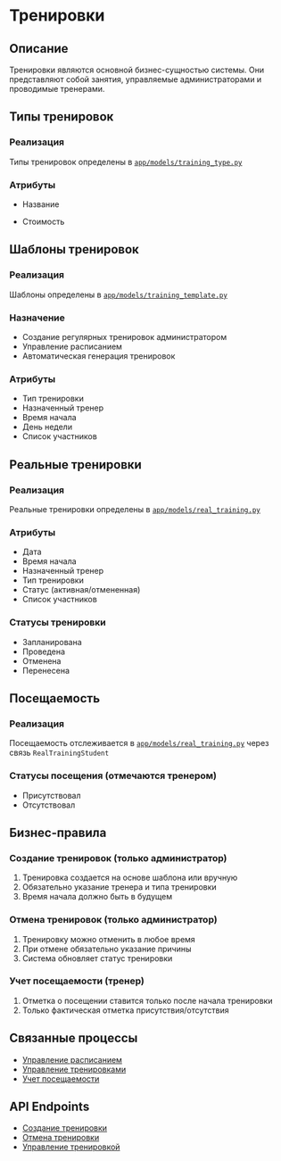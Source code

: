 # Тренировки

## Описание
Тренировки являются основной бизнес-сущностью системы. Они представляют собой занятия, управляемые администраторами и проводимые тренерами.

## Типы тренировок

### Реализация
Типы тренировок определены в [`app/models/training_type.py`](../../app/models/training_type.py)

### Атрибуты
- Название

- Стоимость

## Шаблоны тренировок

### Реализация
Шаблоны определены в [`app/models/training_template.py`](../../app/models/training_template.py)

### Назначение
- Создание регулярных тренировок администратором
- Управление расписанием
- Автоматическая генерация тренировок

### Атрибуты
- Тип тренировки
- Назначенный тренер
- Время начала
- День недели
- Список участников

## Реальные тренировки

### Реализация
Реальные тренировки определены в [`app/models/real_training.py`](../../app/models/real_training.py)

### Атрибуты
- Дата
- Время начала
- Назначенный тренер
- Тип тренировки
- Статус (активная/отмененная)
- Список участников

### Статусы тренировки
- Запланирована
- Проведена
- Отменена
- Перенесена

## Посещаемость

### Реализация
Посещаемость отслеживается в [`app/models/real_training.py`](../../app/models/real_training.py) через связь `RealTrainingStudent`

### Статусы посещения (отмечаются тренером)

- Присутствовал
- Отсутствовал


## Бизнес-правила

### Создание тренировок (только администратор)
1. Тренировка создается на основе шаблона или вручную
2. Обязательно указание тренера и типа тренировки
3. Время начала должно быть в будущем

### Отмена тренировок (только администратор)
1. Тренировку можно отменить в любое время
2. При отмене обязательно указание причины
3. Система обновляет статус тренировки

### Учет посещаемости (тренер)
1. Отметка о посещении ставится только после начала тренировки
2. Только фактическая отметка присутствия/отсутствия


## Связанные процессы
- [Управление расписанием](../../processes/schedule-management.md)
- [Управление тренировками](../../processes/training-management.md)
- [Учет посещаемости](../../processes/attendance-tracking.md)

## API Endpoints
- [Создание тренировки](../../technical/api/trainings.md#создание-тренировки)
- [Отмена тренировки](../../technical/api/trainings.md#отмена-тренировки)
- [Управление тренировкой](../../technical/api/trainings.md#управление-тренировкой) 